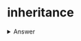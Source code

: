 # inheritance
<details>
  <summary>Answer</summary>
  ```
  kavya srivastava
  
  ```
</details>
  
